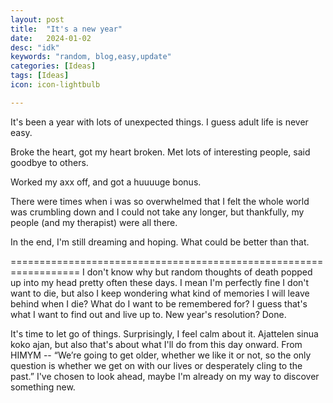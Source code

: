 ```yaml
---
layout: post
title:  "It's a new year"
date:   2024-01-02
desc: "idk"
keywords: "random, blog,easy,update"
categories: [Ideas]
tags: [Ideas]
icon: icon-lightbulb

---
```

It's been a year with lots of unexpected things. I guess adult life is never easy. 

Broke the heart, got my heart broken. Met lots of interesting people, said goodbye to others.

Worked my axx off, and got a huuuuge bonus. 

There were times when i was so overwhelmed that I felt the whole world was crumbling down and I could not take any longer, but thankfully, my people (and my therapist) were all there.

In the end, I'm still dreaming and hoping. What could be better than that.

==================================================================
I don't know why but random thoughts of death popped up into my head pretty often these days. I mean I'm perfectly fine I don't want to die, but also I keep wondering what kind of memories
I will leave behind when I die? What do I want to be remembered for? I guess that's what I want to find out and live up to. New year's resolution? Done.

It's time to let go of things. Surprisingly, I feel calm about it. Ajattelen sinua koko ajan, but also that's about what I'll do from this day onward.
From HIMYM -- “We’re going to get older, whether we like it or not, so the only question is whether we get on with our lives or desperately cling to the past.” 
I've chosen to look ahead, maybe I'm already on my way to discover something new. 





 
